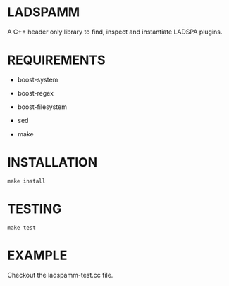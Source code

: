 # LADSPAMM

A C++ header only library to find, inspect and instantiate LADSPA plugins.

# REQUIREMENTS

* boost-system

* boost-regex

* boost-filesystem

* sed

* make

# INSTALLATION

    make install

# TESTING

    make test



# EXAMPLE

Checkout the ladspamm-test.cc file. 